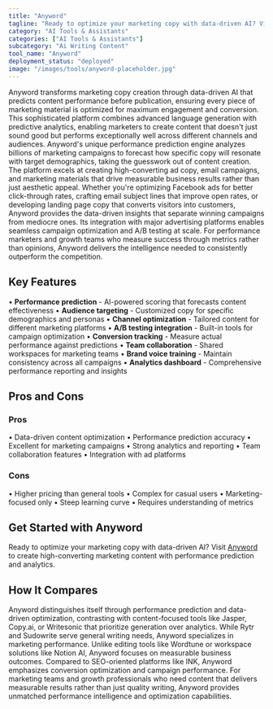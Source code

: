 ```yaml
---
title: "Anyword"
tagline: "Ready to optimize your marketing copy with data-driven AI? Visit Anyword to c..."
category: "AI Tools & Assistants"
categories: ["AI Tools & Assistants"]
subcategory: "Ai Writing Content"
tool_name: "Anyword"
deployment_status: "deployed"
image: "/images/tools/anyword-placeholder.jpg"
---
```

Anyword transforms marketing copy creation through data-driven AI that predicts content performance before publication, ensuring every piece of marketing material is optimized for maximum engagement and conversion. This sophisticated platform combines advanced language generation with predictive analytics, enabling marketers to create content that doesn't just sound good but performs exceptionally well across different channels and audiences. Anyword's unique performance prediction engine analyzes billions of marketing campaigns to forecast how specific copy will resonate with target demographics, taking the guesswork out of content creation. The platform excels at creating high-converting ad copy, email campaigns, and marketing materials that drive measurable business results rather than just aesthetic appeal. Whether you're optimizing Facebook ads for better click-through rates, crafting email subject lines that improve open rates, or developing landing page copy that converts visitors into customers, Anyword provides the data-driven insights that separate winning campaigns from mediocre ones. Its integration with major advertising platforms enables seamless campaign optimization and A/B testing at scale. For performance marketers and growth teams who measure success through metrics rather than opinions, Anyword delivers the intelligence needed to consistently outperform the competition.

## Key Features

• **Performance prediction** - AI-powered scoring that forecasts content effectiveness
• **Audience targeting** - Customized copy for specific demographics and personas
• **Channel optimization** - Tailored content for different marketing platforms
• **A/B testing integration** - Built-in tools for campaign optimization
• **Conversion tracking** - Measure actual performance against predictions
• **Team collaboration** - Shared workspaces for marketing teams
• **Brand voice training** - Maintain consistency across all campaigns
• **Analytics dashboard** - Comprehensive performance reporting and insights

## Pros and Cons

### Pros
• Data-driven content optimization
• Performance prediction accuracy
• Excellent for marketing campaigns
• Strong analytics and reporting
• Team collaboration features
• Integration with ad platforms

### Cons
• Higher pricing than general tools
• Complex for casual users
• Marketing-focused only
• Steep learning curve
• Requires understanding of metrics

## Get Started with Anyword

Ready to optimize your marketing copy with data-driven AI? Visit [Anyword](https://anyword.com) to create high-converting marketing content with performance prediction and analytics.

## How It Compares

Anyword distinguishes itself through performance prediction and data-driven optimization, contrasting with content-focused tools like Jasper, Copy.ai, or Writesonic that prioritize generation over analytics. While Rytr and Sudowrite serve general writing needs, Anyword specializes in marketing performance. Unlike editing tools like Wordtune or workspace solutions like Notion AI, Anyword focuses on measurable business outcomes. Compared to SEO-oriented platforms like INK, Anyword emphasizes conversion optimization and campaign performance. For marketing teams and growth professionals who need content that delivers measurable results rather than just quality writing, Anyword provides unmatched performance intelligence and optimization capabilities.
